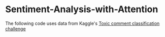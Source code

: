 # Sentiment-Analysis-with-Attention
The following code uses data from Kaggle's <a href = 'https://www.kaggle.com/c/jigsaw-toxic-comment-classification-challenge'>Toxic comment classification challenge</a>

